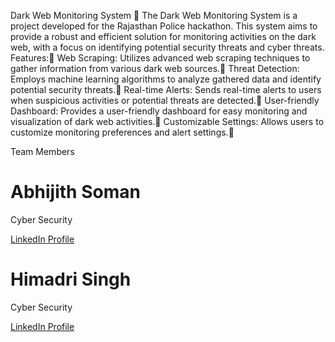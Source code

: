Dark Web Monitoring System 🎯
The Dark Web Monitoring System is a project developed for the Rajasthan Police hackathon.
This system aims to provide a robust and efficient solution for monitoring activities on the dark web, with a focus on identifying potential security threats and cyber threats.
Features:🎯
Web Scraping: Utilizes advanced web scraping techniques to gather information from various dark web sources.🎯
Threat Detection: Employs machine learning algorithms to analyze gathered data and identify potential security threats.🎯
Real-time Alerts: Sends real-time alerts to users when suspicious activities or potential threats are detected.🎯
User-friendly Dashboard: Provides a user-friendly dashboard for easy monitoring and visualization of dark web activities.🎯
Customizable Settings: Allows users to customize monitoring preferences and alert settings.🎯


Team Members
<!DOCTYPE html>
<html lang="en">
<head>
  <meta charset="UTF-8">
  <meta name="viewport" content="width=device-width, initial-scale=1.0">
</head>
<body>
  <h1>Abhijith Soman</h1>
  <p>Cyber Security</p>
  <a href="https://www.linkedin.com/in/abhijith-soman-5b597225b/" target="_blank">LinkedIn Profile</a>
</body>
</html>

<!DOCTYPE html>
<html lang="en">
<head>
  <meta charset="UTF-8">
  <meta name="viewport" content="width=device-width, initial-scale=1.0">
</head>
<body>
  <h1>Himadri Singh</h1>
  <p>Cyber Security</p>
  <a href="https://www.linkedin.com/in/himadri-singh-6a6927261?miniProfileUrn=urn%3Ali%3Afs_miniProfile%3AACoAAEBjER4BoGUCBEKPy2-Xb9hd3tPqYT3BxXs&lipi=urn%3Ali%3Apage%3Ad_flagship3_search_srp_all%3BCmxYe3%2FBQmaXe4jZJ7K%2B%2BA%3D%3D" target="_blank">LinkedIn Profile</a>
</body>
</html>

